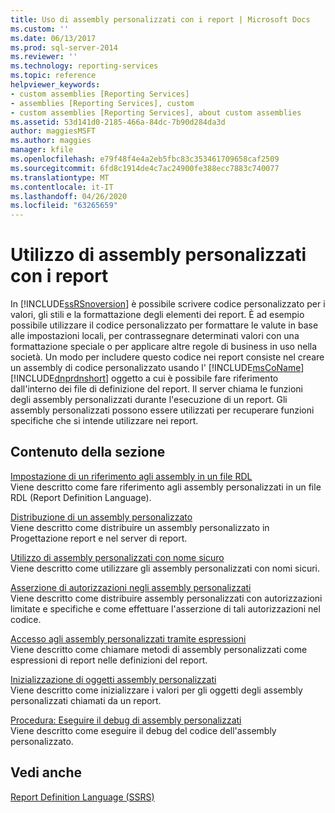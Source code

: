 ```yaml
---
title: Uso di assembly personalizzati con i report | Microsoft Docs
ms.custom: ''
ms.date: 06/13/2017
ms.prod: sql-server-2014
ms.reviewer: ''
ms.technology: reporting-services
ms.topic: reference
helpviewer_keywords:
- custom assemblies [Reporting Services]
- assemblies [Reporting Services], custom
- custom assemblies [Reporting Services], about custom assemblies
ms.assetid: 53d141d0-2185-466a-84dc-7b90d284da3d
author: maggiesMSFT
ms.author: maggies
manager: kfile
ms.openlocfilehash: e79f48f4e4a2eb5fbc83c353461709658caf2509
ms.sourcegitcommit: 6fd8c1914de4c7ac24900fe388ecc7883c740077
ms.translationtype: MT
ms.contentlocale: it-IT
ms.lasthandoff: 04/26/2020
ms.locfileid: "63265659"
---
```

# <a name="using-custom-assemblies-with-reports"></a>Utilizzo di assembly personalizzati con i report
  In [!INCLUDE[ssRSnoversion](../../includes/ssrsnoversion-md.md)] è possibile scrivere codice personalizzato per i valori, gli stili e la formattazione degli elementi dei report. È ad esempio possibile utilizzare il codice personalizzato per formattare le valute in base alle impostazioni locali, per contrassegnare determinati valori con una formattazione speciale o per applicare altre regole di business in uso nella società. Un modo per includere questo codice nei report consiste nel creare un assembly di codice personalizzato usando l' [!INCLUDE[msCoName](../../includes/msconame-md.md)] [!INCLUDE[dnprdnshort](../../includes/dnprdnshort-md.md)] oggetto a cui è possibile fare riferimento dall'interno dei file di definizione del report. Il server chiama le funzioni degli assembly personalizzati durante l'esecuzione di un report. Gli assembly personalizzati possono essere utilizzati per recuperare funzioni specifiche che si intende utilizzare nei report.  
  
## <a name="in-this-section"></a>Contenuto della sezione  
 [Impostazione di un riferimento agli assembly in un file RDL](referencing-assemblies-in-an-rdl-file.md)  
 Viene descritto come fare riferimento agli assembly personalizzati in un file RDL (Report Definition Language).  
  
 [Distribuzione di un assembly personalizzato](deploying-a-custom-assembly.md)  
 Viene descritto come distribuire un assembly personalizzato in Progettazione report e nel server di report.  
  
 [Utilizzo di assembly personalizzati con nome sicuro](using-strong-named-custom-assemblies.md)  
 Viene descritto come utilizzare gli assembly personalizzati con nomi sicuri.  
  
 [Asserzione di autorizzazioni negli assembly personalizzati](asserting-permissions-in-custom-assemblies.md)  
 Viene descritto come distribuire assembly personalizzati con autorizzazioni limitate e specifiche e come effettuare l'asserzione di tali autorizzazioni nel codice.  
  
 [Accesso agli assembly personalizzati tramite espressioni](accessing-custom-assemblies-through-expressions.md)  
 Viene descritto come chiamare metodi di assembly personalizzati come espressioni di report nelle definizioni del report.  
  
 [Inizializzazione di oggetti assembly personalizzati](initializing-custom-assembly-objects.md)  
 Viene descritto come inizializzare i valori per gli oggetti degli assembly personalizzati chiamati da un report.  
  
 [Procedura: Eseguire il debug di assembly personalizzati](how-to-debug-custom-assemblies.md)  
 Viene descritto come eseguire il debug del codice dell'assembly personalizzato.  
  
## <a name="see-also"></a>Vedi anche  
 [Report Definition Language &#40;SSRS&#41;](../reports/report-definition-language-ssrs.md)  
  
  
